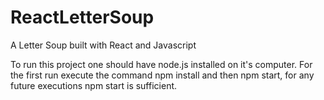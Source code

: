 # ReactLetterSoup
A Letter Soup built with React and Javascript

To run this project one should have node.js installed on it's computer.
For the first run execute the command npm install and then npm start, for any future executions npm start is sufficient.
